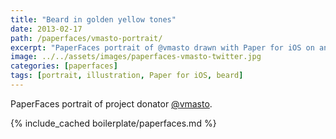 ```yaml
---
title: "Beard in golden yellow tones"
date: 2013-02-17
path: /paperfaces/vmasto-portrait/
excerpt: "PaperFaces portrait of @vmasto drawn with Paper for iOS on an iPad."
image: ../../assets/images/paperfaces-vmasto-twitter.jpg
categories: [paperfaces]
tags: [portrait, illustration, Paper for iOS, beard]
---
```


PaperFaces portrait of project donator [@vmasto](https://twitter.com/vmasto).

{% include_cached boilerplate/paperfaces.md %}
